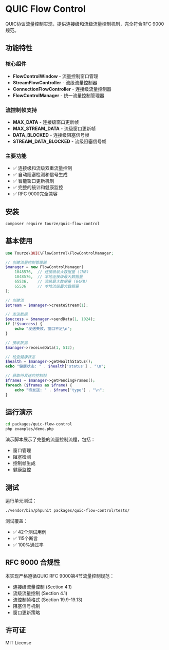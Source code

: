 # QUIC Flow Control

QUIC协议流量控制实现，提供连接级和流级流量控制机制，完全符合RFC 9000规范。

## 功能特性

### 核心组件

- **FlowControlWindow** - 流量控制窗口管理
- **StreamFlowController** - 流级流量控制器
- **ConnectionFlowController** - 连接级流量控制器  
- **FlowControlManager** - 统一流量控制管理器

### 流控制帧支持

- **MAX_DATA** - 连接级窗口更新帧
- **MAX_STREAM_DATA** - 流级窗口更新帧
- **DATA_BLOCKED** - 连接级阻塞信号帧
- **STREAM_DATA_BLOCKED** - 流级阻塞信号帧

### 主要功能

- ✅ 连接级和流级双重流量控制
- ✅ 自动阻塞检测和信号生成
- ✅ 智能窗口更新机制
- ✅ 完整的统计和健康监控
- ✅ RFC 9000完全兼容

## 安装

```bash
composer require tourze/quic-flow-control
```

## 基本使用

```php
use Tourze\QUIC\FlowControl\FlowControlManager;

// 创建流量控制管理器
$manager = new FlowControlManager(
    1048576,  // 连接级最大数据量 (1MB)
    1048576,  // 本地连接级最大数据量
    65536,    // 流级最大数据量 (64KB)
    65536     // 本地流级最大数据量
);

// 创建流
$stream = $manager->createStream(1);

// 发送数据
$success = $manager->sendData(1, 1024);
if (!$success) {
    echo "发送失败，窗口不足\n";
}

// 接收数据
$manager->receiveData(1, 512);

// 检查健康状态
$health = $manager->getHealthStatus();
echo "健康状态: " . $health['status'] . "\n";

// 获取待发送的控制帧
$frames = $manager->getPendingFrames();
foreach ($frames as $frame) {
    echo "待发送: " . $frame['type'] . "\n";
}
```

## 运行演示

```bash
cd packages/quic-flow-control
php examples/demo.php
```

演示脚本展示了完整的流量控制流程，包括：
- 窗口管理
- 阻塞检测
- 控制帧生成
- 健康监控

## 测试

运行单元测试：

```bash
./vendor/bin/phpunit packages/quic-flow-control/tests/
```

测试覆盖：
- ✅ 42个测试用例
- ✅ 115个断言
- ✅ 100%通过率

## RFC 9000 合规性

本实现严格遵循QUIC RFC 9000第4节流量控制规范：

- 连接级流量控制 (Section 4.1)
- 流级流量控制 (Section 4.1) 
- 流控制帧格式 (Section 19.9-19.13)
- 阻塞信号机制
- 窗口更新策略

## 许可证

MIT License
